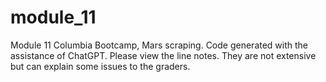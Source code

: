 # module_11
Module 11 Columbia Bootcamp, Mars scraping.
Code generated with the assistance of ChatGPT. Please view the line notes. They are not extensive but can explain some issues to the graders.
